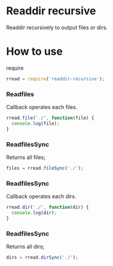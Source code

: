 Readdir recursive
=================

Readdir recursively to output files or dirs.

# How to use

require

```js
rread = require('readdir-recursive');
```

### Readfiles

Callback operates each files.

```js
rread.file('./', function(file) {
  console.log(file);
}
```

### ReadfilesSync

Returns all files;

```js
files = rread.fileSync('./');
```

### ReadfilesSync

Callback operates each dirs.

```js
rread.dir('./', function(dir) {
  console.log(dir);
}
```

### ReadfilesSync

Returns all dirs;

```js
dirs = rread.dirSync('./');
```
